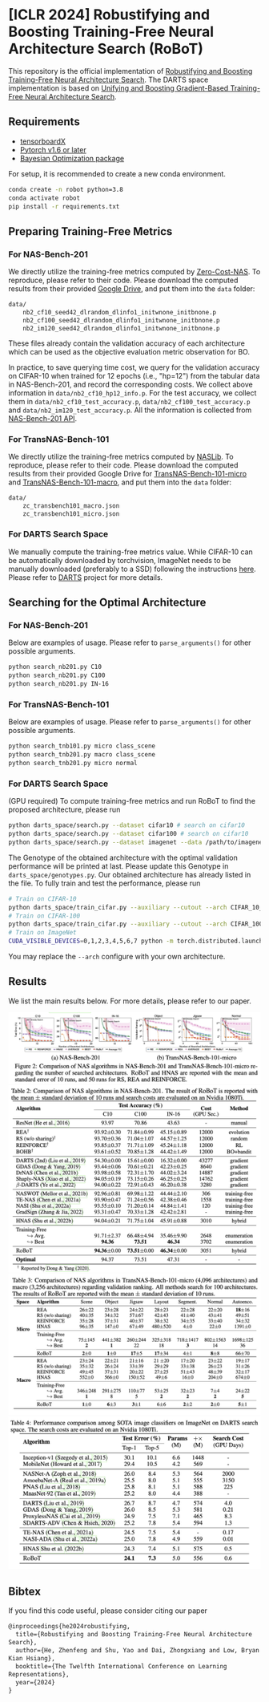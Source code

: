 # [ICLR 2024] Robustifying and Boosting Training-Free Neural Architecture Search (RoBoT)
This repository is the official implementation of [Robustifying and Boosting Training-Free Neural Architecture Search](https://openreview.net/pdf?id=qPloNoDJZn).
The DARTS space implementation is based on [Unifying and Boosting Gradient-Based Training-Free Neural Architecture Search](https://github.com/shuyao95/HNAS).


## Requirements

- [tensorboardX](https://pypi.org/project/tensorboardX/)
- [Pytorch v1.6 or later](https://pytorch.org)
- [Bayesian Optimization package](https://github.com/fmfn/BayesianOptimization)

For setup, it is recommended to create a new conda environment.

```bash
conda create -n robot python=3.8
conda activate robot
pip install -r requirements.txt
```

## Preparing Training-Free Metrics
### For NAS-Bench-201
We directly utilize the training-free metrics computed by [Zero-Cost-NAS](https://github.com/SamsungLabs/zero-cost-nas). To reproduce, please refer to their code.
Please download the computed results from their provided [Google Drive](https://drive.google.com/drive/folders/1mSKVpH5vqTB1shrKnraKDJy_983dEyQJ), 
and put them into the `data` folder:
```
data/
    nb2_cf10_seed42_dlrandom_dlinfo1_initwnone_initbnone.p
    nb2_cf100_seed42_dlrandom_dlinfo1_initwnone_initbnone.p
    nb2_im120_seed42_dlrandom_dlinfo1_initwnone_initbnone.p
```
These files already contain the validation accuracy of each architecture which can be used as the objective evaluation metric observation for BO.

In practice, to save querying time cost, we query for the validation accuracy on CIFAR-10 when trained for 12 epochs (i.e., "hp=12") from the tabular data in NAS-Bench-201, 
and record the corresponding costs.
We collect above information in `data/nb2_cf10_hp12_info.p`. For the test accuracy, we collect them in `data/nb2_cf10_test_accuracy.p`, 
`data/nb2_cf100_test_accuracy.p` and `data/nb2_im120_test_accuracy.p`. All the information is collected from [NAS-Bench-201 API](https://github.com/D-X-Y/NAS-Bench-201).
### For TransNAS-Bench-101
We directly utilize the training-free metrics computed by [NASLib](https://github.com/automl/NASLib/tree/zerocost). To reproduce, please refer to their code.
Please download the computed results from their provided Google Drive for [TransNAS-Bench-101-micro](https://drive.google.com/file/d/1SBOVAyhLCBTAJiU_fo7hLRknNrGNqFk7/view) and
[TransNAS-Bench-101-macro](https://drive.google.com/file/d/1teH8JcQsamZngUD_DMQyNkCoUYYSTM0M/view), and put them into the `data` folder:
```
data/
    zc_transbench101_macro.json
    zc_transbench101_micro.json
```
### For DARTS Search Space
We manually compute the training-free metrics value. While CIFAR-10 can be automatically downloaded by torchvision, 
ImageNet needs to be manually downloaded (preferably to a SSD) following the instructions [here](https://github.com/pytorch/examples/tree/main/imagenet).
Please refer to [DARTS](https://github.com/quark0/darts) project for more details.

## Searching for the Optimal Architecture
### For NAS-Bench-201
Below are examples of usage. Please refer to `parse_arguments()` for other possible arguments.
```bash
python search_nb201.py C10 
python search_nb201.py C100
python search_nb201.py IN-16
```
### For TransNAS-Bench-101
Below are examples of usage. Please refer to `parse_arguments()` for other possible arguments.
```bash
python search_tnb101.py micro class_scene
python search_tnb201.py macro class_scene
python search_tnb201.py micro normal
```
### For DARTS Search Space
(GPU required) To compute training-free metrics and run RoBoT to find the proposed architecture, please run
```bash
python darts_space/search.py --dataset cifar10 # search on cifar10
python darts_space/search.py --dataset cifar100 # search on cifar10 
python darts_space/search.py --dataset imagenet --data /path/to/imagenet/dataset/ --epochs 3 --total_iters 10 --n_sample 60000 --seed 0 --drop_path_prob 0.0 --learning_rate 1 --train_portion 0.25 --batch_size 800 # search on imagenet
```
The Genotype of the obtained architecture with the optimal validation performance will be printed at last. Please 
update this Genotype in `darts_space/genotypes.py`. Our obtained architecture has already listed in the file. To fully train and test the performance, please run
```bash
# Train on CIFAR-10
python darts_space/train_cifar.py --auxiliary --cutout --arch CIFAR_10_arch --save log_name --data path/to/cifar10/data/ --dataset cifar10 --learning_rate 0.025 --auxiliary_weight 0.4 --drop_path_prob 0.2 
# Train on CIFAR-100
python darts_space/train_cifar.py --auxiliary --cutout --arch CIFAR_100_arch --save log_name --data path/to/cifar100/data/ --dataset cifar100 --learning_rate 0.035 --learning_rate_min 0.0001 --auxiliary_weight 0.6 --drop_path_prob 0.3
# Train on ImageNet
CUDA_VISIBLE_DEVICES=0,1,2,3,4,5,6,7 python -m torch.distributed.launch --nproc_per_node=8 --master_port 30408 train_imagenet.py --arch ImageNet_arch --save log_name --auxiliary --data_dir path/to/imagenet/data/
```
You may replace the `--arch` configure with your own architecture.

## Results
We list the main results below. For more details, please refer to our paper.

<img src="images/Figure2.jpg">
<img src="images/Table2.jpg">
<img src="images/Table3.jpg">
<img src="images/Table4.jpg">

## Bibtex
If you find this code useful, please consider citing our paper
```
@inproceedings{he2024robustifying,
  title={Robustifying and Boosting Training-Free Neural Architecture Search},
  author={He, Zhenfeng and Shu, Yao and Dai, Zhongxiang and Low, Bryan Kian Hsiang},
  booktitle={The Twelfth International Conference on Learning Representations},
  year={2024}
}

```